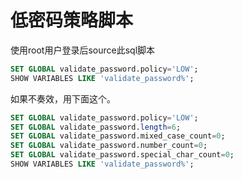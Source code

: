 # 低密码策略脚本

使用root用户登录后source此sql脚本

```sql
SET GLOBAL validate_password.policy='LOW';
SHOW VARIABLES LIKE 'validate_password%';
```

如果不奏效，用下面这个。

```sql
SET GLOBAL validate_password.policy='LOW';
SET GLOBAL validate_password.length=6;
SET GLOBAL validate_password.mixed_case_count=0;
SET GLOBAL validate_password.number_count=0;
SET GLOBAL validate_password.special_char_count=0;
SHOW VARIABLES LIKE 'validate_password%';
```
